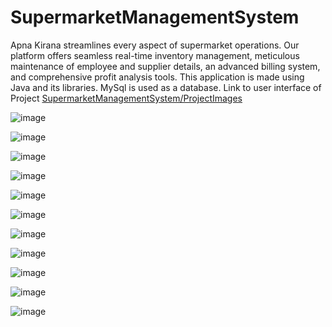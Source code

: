 # SupermarketManagementSystem
Apna Kirana streamlines every aspect of supermarket operations.
Our platform offers seamless real-time inventory management, meticulous maintenance of employee and supplier details, an advanced billing system, and comprehensive profit analysis tools.
This application is made using Java and its libraries.
MySql is used as a database.
Link to user interface of Project
[SupermarketManagementSystem/ProjectImages](https://github.com/Ompawaskar/SupermarketManagementSystem/tree/main/ProjectImages)


![image](https://github.com/Ompawaskar/SupermarketManagementSystem/assets/127537459/068a4dbd-79b2-45a3-9f15-3c24938484e0)

![image](https://github.com/Ompawaskar/SupermarketManagementSystem/assets/127537459/28594155-c61b-4986-8458-58f14c077c70)

![image](https://github.com/Ompawaskar/SupermarketManagementSystem/assets/127537459/e20a4195-fa2d-47f4-b29a-94596c76a2b4)

![image](https://github.com/Ompawaskar/SupermarketManagementSystem/assets/127537459/8112686c-e346-4991-a931-ef1578a5b5a2)

![image](https://github.com/Ompawaskar/SupermarketManagementSystem/assets/127537459/261318b0-5024-4fba-acd3-55d3cc129fbd)

![image](https://github.com/Ompawaskar/SupermarketManagementSystem/assets/127537459/8c77cbf0-8aab-442e-a205-40ddf68be8c3)

![image](https://github.com/Ompawaskar/SupermarketManagementSystem/assets/127537459/7638d598-82b4-4c9d-88bf-5282e0f173ee)

![image](https://github.com/Ompawaskar/SupermarketManagementSystem/assets/127537459/0edfbebd-3afe-495c-9ad6-9113ba723ef9)

![image](https://github.com/Ompawaskar/SupermarketManagementSystem/assets/127537459/9b271c38-1176-4261-b92e-c245543b2c6b)

![image](https://github.com/Ompawaskar/SupermarketManagementSystem/assets/127537459/5ce69bf6-426d-4abe-a4e1-c471cda83ad7)

![image](https://github.com/Ompawaskar/SupermarketManagementSystem/assets/127537459/c34edb18-0b59-460b-94c3-5cb0a61f6ef4)













